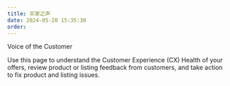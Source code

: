 ```yaml
---
title: 买家之声
date: 2024-05-20 15:35:30
order: 
---
```


Voice of the Customer

Use this page to understand the Customer Experience (CX) Health of your offers, review product or listing feedback from customers, and take action to fix product and listing issues.
